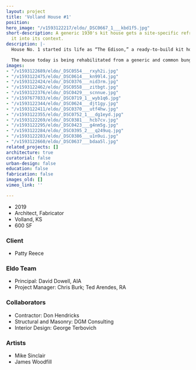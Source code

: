 ```yaml
---
layout: project
title: 'Volland House #1'
position: 
hero_image: "/v1593122217/eldo/_DSC0667_1___kbd1f5.jpg"
short-description: A generic 1930's kit house gets a site-specific refresh that locks
  it into its context.
description: |-
  House No. 1 started its life as “The Edison,” a ready-to-build kit house commonly sold by the Gordon Van-Tine company. It is likely that the house was delivered in the 30’s to Volland, KS on a train and assembled in its current position. The Edison was a two bedroom bungalow, described in the Van-Tine catalog as a “snug little home . . ., compact, easily heated, and with a room arrangement that is a wonderful space utilizer.” It was designed to be built anywhere and by anyone, regardless of local site conditions, limitations or qualities.

  The house today is being rehabilitated from a generic and common bungalow into a very specific and purposeful new artist studio and accommodation space for The Volland Foundation. Customizing the home is both careful and complicated requiring attention to  detail and subtle moves that expound upon the home’s original features. One such move is a custom designed and fabricated window box that replaced the two smaller windows on the south elevation, framing the view toward the The Volland General Store.
images:
- "/v1593122689/eldo/_DSC0554___rxyh2i.jpg"
- "/v1593122475/eldo/_DSC0614___kn99l4.jpg"
- "/v1593122424/eldo/_DSC0376___nid3rm.jpg"
- "/v1593122462/eldo/_DSC0558___zitbgt.jpg"
- "/v1593122376/eldo/_DSC0429___scnnue.jpg"
- "/v1597677033/eldo/_DSC0719_1__wyb1q6.jpg"
- "/v1593122344/eldo/_DSC0624___djt1gy.jpg"
- "/v1593122411/eldo/_DSC0370___utf4hw.jpg"
- "/v1593122355/eldo/_DSC0752_1___dg1eyd.jpg"
- "/v1593122269/eldo/_DSC0381___hcb7cv.jpg"
- "/v1593122295/eldo/_DSC0423___g4nm5g.jpg"
- "/v1593122284/eldo/_DSC0395_2___q249uq.jpg"
- "/v1593122283/eldo/_DSC0386___u1n9ui.jpg"
- "/v1593122660/eldo/_DSC0637___bdaa5l.jpg"
related_projects: []
architecture: true
curatorial: false
urban-design: false
education: false
fabrication: false
images_old: []
vimeo_link: ''

---
```

* 2019
* Architect, Fabricator
* Volland, KS
* 600 SF

### Client

* Patty Reece

### Eldo Team

* Principal: David Dowell, AIA
* Project Manager: Chris Burk; Ted Arendes, RA

### Collaborators

* Contractor: Don Hendricks
* Structural and Masonry: DGM Consulting
* Interior Design: George Terbovich

### Artists

* Mike Sinclair
* James Woodfill